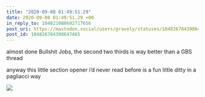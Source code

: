 ```yaml
---
title: "2020-09-08 01:49:51.29"
date: 2020-09-08 01:49:51.29 +00
in_reply_to: 104821080692717656
post_uri: https://mastodon.social/users/gravely/statuses/104826784398647465
post_id: 104826784398647465
---
```

almost done Bullshit Jobs, the second two thirds is way better than a GBS thread

anyway this little section opener i’d never read before is a fun little ditty in a pagliacci way


![](/images/104826784302673404.jpg)

